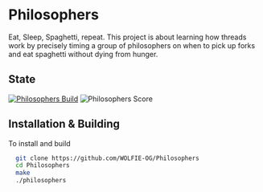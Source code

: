 # Philosophers

Eat, Sleep, Spaghetti, repeat. This project is about learning how threads work by precisely timing a group of philosophers on when to pick up forks and eat spaghetti without dying from hunger. 

## State

[![Philosophers Build](https://img.shields.io/github/actions/workflow/status/WOLFIE-OG/Philosophers/makefile.yml?style=for-the-badge)](https://github.com/WOLFIE-OG/Philosophers/actions/workflows/makefile.yml) ![Philosophers Score](https://img.shields.io/badge/Score-Na-grey?style=for-the-badge)

## Installation & Building

To install and build

```bash
  git clone https://github.com/WOLFIE-OG/Philosophers
  cd Philosophers
  make
  ./philosophers
```
    
